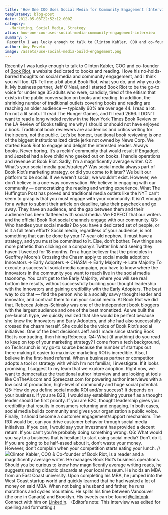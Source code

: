 ```yaml
---
title: 'How One COO Uses Social Media for Community Engagement [Interview]'
templateKey: blog-post
date: 2012-05-03T22:52:12.000Z
category: 
  -Marketing, Social Media, Strategy
alias: how-one-coo-uses-social-media-community-engagement-interview
summary: > 
 Recently I was lucky enough to talk to Clinton Kabler, COO and co-founder of Book Riot, a website dedicated to books and reading. I love his no-holds-barred thoughts on social media and community engagement, and I think you will too.
author: Amy Peveto
image: /assets/use-social-media-build-engagement.png
---
```


Recently I was lucky enough to talk to Clinton Kabler, COO and co-founder of [Book Riot](http://bookriot.com/), a website dedicated to books and reading. I love his no-holds-barred thoughts on social media and community engagement, and I think you will too. Q1: Tell me a bit about Book Riot, what you do, and why you do it. My business partner, Jeff O’Neal, and I started Book Riot to be the go-to voice for under age 35 adults who were, candidly, tired of the elitism that exists in the public conversation on books and reading. In addition, the shrinking number of traditional outlets covering books and reading are reaching an older audience — typically 60% are over age 44. I read a lot. I’m not a lit snob. I’ll read The Hunger Games, and I’ll read 2666. I DON’T want to read a long winded review in the New York Times Book Review or the LA Review of Books telling me why I should or should not have enjoyed a book. Traditional book reviewers are academics and critics writing for their peers, not the public. Let’s be honest, traditional book reviewing is one of the biggest institutionalized circle jerks not owned by News Corp. We started Book Riot to engage and delight the interested reader. Always books. Never boring. It’s a rockin’ community that would result if Engadget and Jezebel had a love child who geeked out on books. I handle operations and revenue at Book Riot. Sadly, I’m a magnificently average writer. Q2: What’s your social media goal/strategy? Was social media always part of Book Riot’s marketing strategy, or did you come to it later? We built our platform to be social. If we weren’t social, we wouldn’t exist. However, we don’t believe in a one-way conversation. We believe in engaging with our community — democratizing the reading and writing experience. What The Huffington Post has proved and traditional media outlets like the NYT can’t seem to grasp is that you must engage with your community. It isn’t enough for a writer to submit their article on deadline, take their paycheck and go away. They have an audience, and the gap between them and their audience has been flattened with social media. We EXPECT that our writers and the official Book Riot social channels engage with our community. Q3: Who handles your social media? Do you have a dedicated set of people, or is it a full team effort? Social media, regardless of your audience, is not something that can be done by your 17-year old nephew. It must have a strategy, and you must be committed to it. Else, don’t bother. Few things are more pathetic than clicking on a company’s Twitter link and seeing they haven’t tweeted for 18 months. I’m a huge believer that the principles in Geoffrey Moore’s Crossing the Chasm apply to social media adoption: Innovators → Early Adopters → CHASM → Early Majority → Late Majority To execute a successful social media campaign, you have to know where the innovators in the community you want to reach live in the social media taxonomy. You can’t get to the Early Majority, where you will see real bottom line results, without successfully building your thought leadership with the Innovators and gaining credibility with the Early Adopters. The best way to do that — find the person who is a socially savvy thought leader and innovator, and contract them to run your social media. At Book Riot we did that. Rebecca Joines-Schinsky was one of the independent book bloggers with the largest audience and one of the best monetized. As we built the pre-launch hype, we quickly realized that she would be perfect because she knew the Innovators and Early Adopters, and she had also successfully crossed the chasm herself. She could be the voice of Book Riot’s social initiatives. One of the best decisions Jeff and I made since starting Book Riot is contracting, then hiring Rebecca. Q4: What (if anything) do you read to keep on top of your marketing strategy? I come from a tech background, so Techcrunch is my go-to source because the number of startups out there making it easier to maximize marketing ROI is incredible. Also, I believe in the first-hand referral. When a business partner or competitor adopts a tool or strategy with which I’m not familiar, I investigate. If it looks promising, I suggest to my team that we explore adoption. Right now, we want to democratize the traditional author interview and are looking at tools like OnTheAir.com and Spreecast.com for powering author interviews with a low cost of production, high-level of community and huge social potential. Q5: How do you define social media ROI and/or success? It depends on your business. If you are B2B, I would say establishing yourself as a thought leader should be first priority. If you are B2C, thought leadership gives you credibility that results in consumers returning and engaging. In both cases, social media builds community and gives your organization a public voice. Finally, it should become a customer engagement/support mechanism. The ROI would be, can you drive customer behavior through social media initiatives. If you can, I would say your investment has provided a decent return. If you can’t you’re probably doing something wrong. Q6: What would you say to a business that is hesitant to start using social media? Don’t do it. If you are going to be half-assed about it, don’t waste your money. However, don’t complain when your competition starts eating your lunch. // ![](/assets/clinton-kabler.jpg)Clinton Kabler, COO & Co-founder of Book Riot, is a reader and a magnificently average writer. He manages Book Riot’s business operations. Should you be curious to know how magnificently average writing reads, he suggests reading didactic placards at your local museum. He holds an MBA from an East Coast university. Upon completing his MBA, he jumped into the West Coast startup world and quickly learned that he had wasted a lot of money on said MBA. When not being a husband and father, he runs marathons and cycles mountains. He splits his time between Vancouver (the one in Canada) and Brooklyn. His tweets can be found [@clintonk](https://twitter.com/clintonk). Connect with him on [LinkedIn](http://ca.linkedin.com/in/clintonkabler).   (Editor’s note: This interview was edited for spelling and formatting.)